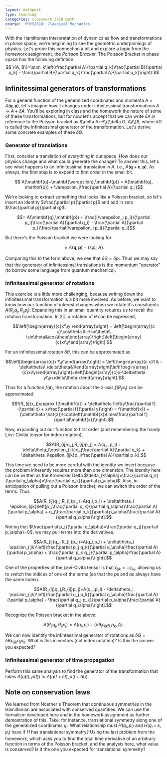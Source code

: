 ```yaml
---
layout: mathpost
type: teaching
categories: classmech 3318 math
course: 'PHYS3318: Classical Mechanics' 
---
```


With the Hamiltonian interpretation of dynamics as flow and transformations in phase space, we're beginning to see the geometric underpinnings of physics. Let's probe this connection a bit and explore a topic from the homework assignment, the _Poisson Bracket_. The Poisson Bracket in phase space has the following defintion:
$$
\{A, B\}=\sum_k\left(\frac{\partial A}{\partial q_k}\frac{\partial B}{\partial p_k} - \frac{\partial B}{\partial q_k}\frac{\partial A}{\partial p_k}\right).$$

## Infinitessimal generators of transformations
For a general function of the generalized coordinates and momenta $A=A(\mathbf{q},\mathbf{p})$, let's imagine how it changes under infinitessimal transformations $A\to A+\delta A$. You'll be exploring in class and the homework the nature of some of these transformations, but for now let's accept that we can write $\delta A$ in reference to the Poisson bracket as $\delta A=-\\\{\delta G, A\\\}$, where $\delta G$ is called the infinitessimal generator of the transformation. Let's derive some concrete examples of these $\delta G$.

### Generator of translations
First, consider a translation of everything in our space. How does our physics change and what could generate the change? To answer this, let's see what happens to an infinitessimal translation in $A$, i.e., $A(\mathbf{q}+\mathbf{\varepsilon}, \mathbf{p})$. As always, the first step is to expand to first order in the small bit.

$$
A(\mathbf{q}+\mathbf{\varepsilon},\mathbf{p}) = A(\mathbf{q}, \mathbf{p}) + \varepsilon_i\frac{\partial A}{\partial q_i}$$

We're looking to extract something that looks like a Poisson bracket, so let's insert an identity $\frac{\partial p}{\partial p}$ and add in zero $\frac{\partial p}{\partial q}$.

$$= A(\mathbf{q},\mathbf{p}) + \frac{(\varepsilon_i p_i)}{\partial p_i}\frac{\partial A}{\partial q_i} - \frac{\partial A}{\partial p_i}\frac{\partial(\varepsilon_i p_i)}{\partial q_i}$$

But there's the Poisson bracket we were looking for:

$$= A(\mathbf{q},\mathbf{p}) - \{\varepsilon_i p_i, A\}.$$

Comparing this to the form above, we see that $\delta G=\delta p_i$. Thus we may say that the generator of infinitessimal translations is the momentum "operator" (to borrow some language from quantum mechanics).

### Infinitessimal generator of rotations
This exercise is a little more challenging, because writing down the infinitessimal transformation is a bit more involved. As before, we want to know how our function of interest changes when we rotate it's consituents $A(R_{ij}q_j,R_{ij}p_j)$. Expanding this in an small quantity requires us to recall the rotation transformation. In 2D, a rotation of $\theta$ can be expressed,

$$\left[\begin{array}{c}x'\\y'\end{array}\right] = \left[\begin{array}{c c}\cos\theta & -\sin\theta\\ \sin\theta&\cos\theta\end{array}\right]\left[\begin{array}{c}x\\y\end{array}\right].$$

For an infinitessimal rotation $\delta\theta$, this can be approximated as

$$\left[\begin{array}{c}x'\\y'\end{array}\right] = \left[\begin{array}{c c}1 & -\delta\theta\\ \delta\theta&1\end{array}\right]\left[\begin{array}{c}x\\y\end{array}\right]=\left[\begin{array}{c}x-\delta\theta y\\y+\delta\theta x\end{array}\right].$$

Thus for a function $f(\mathbf{x})$, the rotation about the z-axis $f(R_{ij}x_j)$ can be approximated

$$f(R_{ij}x_j)\approx f(\mathbf{x}) + \delta\theta \left(y\frac{\partial f}{\partial x} + x\frac{\partial f}{\partial y}\right) = f(\mathbf{x}) + (\delta\theta \hat{z})\cdot\left(\mathbf{x}\times\frac{\partial f}{\partial\mathbf{x}}\right).$$

Now, expanding out our function to first order (and remembering the handy Levi-Civitia tensor for index notation),

$$A(R_{ij}q_j,R_{ij}p_j) = A(q_i,p_i) + \delta\theta_i\epsilon_{ijk}q_j\frac{\partial A}{\partial q_k} + \delta\theta_i\epsilon_{ijk}p_j\frac{\partial A}{\partial p_k}.$$

This time we need to be more careful with the identity we insert because the problem inherently requires more than one dimension. The identity here can be written as the Kronecker Delta $\delta_{k\alpha}=\frac{\partial q_k}{\partial q_\alpha}=\frac{\partial p_k}{\partial p_\alpha}$. Also, in anticipation of pulling out a Poisson bracket, we can switch the order of the terms. Thus

$$A(R_{ij}q_j,R_{ij}p_j)=A(q_i,p_i) + \delta\theta_i \epsilon_{ijk}\left[p_j\frac{\partial q_k}{\partial q_\alpha}\frac{\partial A}{\partial p_\alpha} + q_j\frac{\partial p_k}{\partial p_\alpha}\frac{\partial A}{\partial q_\alpha}\right].$$

Noting that $\frac{\partial p_j}{\partial q_\alpha}=\frac{\partial q_j}{\partial p_\alpha}=0$, we may pull terms into the derivatives.

$$A(R_{ij}q_j,R_{ij}p_j)=A(q_i,p_i) + \delta\theta_i \epsilon_{ijk}\left[\frac{\partial p_j q_k}{\partial q_\alpha}\frac{\partial A}{\partial p_\alpha} + \frac{\partial p_k q_j}{\partial p_\alpha}\frac{\partial A}{\partial q_\alpha}\right].$$

One of the properties of the Levi-Civita tensor is that $\epsilon_{ijk}=-\epsilon_{ikj}$, allowing us to switch the indices of one of the terms (so that the $p$s and $q$s always have the same index). 

$$A(R_{ij}q_j,R_{ij}p_j)=A(q_i,p_i) - \delta\theta_i \epsilon_{ijk}\left[\frac{\partial q_j p_k}{\partial q_\alpha}\frac{\partial A}{\partial p_\alpha} - \frac{\partial q_j p_k}{\partial p_\alpha}\frac{\partial A}{\partial q_\alpha}\right].$$

Recognize the Poisson bracket in the above:

$$A(R_{ij}q_j,R_{ij}p_j)=A(q_i,p_i) - \{\delta\theta_i\epsilon_{ijk}q_jp_k, A\}.$$

We can now identify the infintessimal generator of rotations as $\delta G=\delta\theta_i\epsilon_{ijk}q_jp_k$. What is this in vectors (not index notation)? Is this the answer you expected?

### Infinitessimal generator of time propagation
Perform this same analysis to find the generator of the transformation that takes $A\left(q(t),p(t)\right)$ to $A\left(q(t+\delta t),p(t+\delta t)\right)$.

## Note on conservation laws
We learned from Noether's Theorem that continuous symmetries in the Hamiltonian are associated with conserved quantities. We can use the formalism developed here and in the homework assignment as further demostration of this. Take, for instance, translational symmetry along one of the generalized coordinates $q_i$. What relationship must $H(q_i,p_i)$ and $H(q_i+\varepsilon,p_i)$ have if $H$ has translational symmetry? Using the last problem from the homework, which asks you to find the total time derivative of an arbitrary function in terms of the Poisson bracket, and the analysis here, what value is conserved? Is it the one you expected for translational symmetry?
